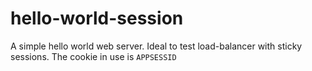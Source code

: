 # hello-world-session

A simple hello world web server. Ideal to test load-balancer with sticky sessions. The cookie in use is ```APPSESSID```
